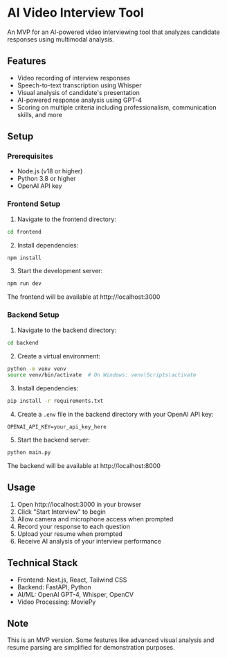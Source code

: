 # AI Video Interview Tool

An MVP for an AI-powered video interviewing tool that analyzes candidate responses using multimodal analysis.

## Features

- Video recording of interview responses
- Speech-to-text transcription using Whisper
- Visual analysis of candidate's presentation
- AI-powered response analysis using GPT-4
- Scoring on multiple criteria including professionalism, communication skills, and more

## Setup

### Prerequisites

- Node.js (v18 or higher)
- Python 3.8 or higher
- OpenAI API key

### Frontend Setup

1. Navigate to the frontend directory:
```bash
cd frontend
```

2. Install dependencies:
```bash
npm install
```

3. Start the development server:
```bash
npm run dev
```

The frontend will be available at http://localhost:3000

### Backend Setup

1. Navigate to the backend directory:
```bash
cd backend
```

2. Create a virtual environment:
```bash
python -m venv venv
source venv/bin/activate  # On Windows: venv\Scripts\activate
```

3. Install dependencies:
```bash
pip install -r requirements.txt
```

4. Create a `.env` file in the backend directory with your OpenAI API key:
```
OPENAI_API_KEY=your_api_key_here
```

5. Start the backend server:
```bash
python main.py
```

The backend will be available at http://localhost:8000

## Usage

1. Open http://localhost:3000 in your browser
2. Click "Start Interview" to begin
3. Allow camera and microphone access when prompted
4. Record your response to each question
5. Upload your resume when prompted
6. Receive AI analysis of your interview performance

## Technical Stack

- Frontend: Next.js, React, Tailwind CSS
- Backend: FastAPI, Python
- AI/ML: OpenAI GPT-4, Whisper, OpenCV
- Video Processing: MoviePy

## Note

This is an MVP version. Some features like advanced visual analysis and resume parsing are simplified for demonstration purposes. 